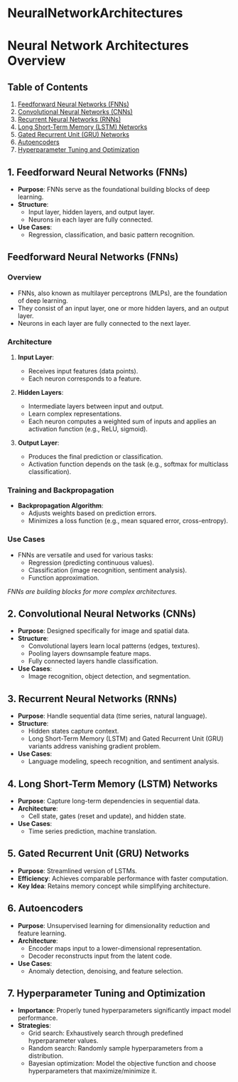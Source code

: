 # NeuralNetworkArchitectures

# Neural Network Architectures Overview

## Table of Contents

1. [Feedforward Neural Networks (FNNs)](#feedforward-neural-networks-fnns)
2. [Convolutional Neural Networks (CNNs)](#convolutional-neural-networks-cnns)
3. [Recurrent Neural Networks (RNNs)](#recurrent-neural-networks-rnns)
4. [Long Short-Term Memory (LSTM) Networks](#long-short-term-memory-lstm-networks)
5. [Gated Recurrent Unit (GRU) Networks](#gated-recurrent-unit-gru-networks)
6. [Autoencoders](#autoencoders)
7. [Hyperparameter Tuning and Optimization](#hyperparameter-tuning-and-optimization)

## 1. Feedforward Neural Networks (FNNs)

- **Purpose**: FNNs serve as the foundational building blocks of deep learning.
- **Structure**:
    - Input layer, hidden layers, and output layer.
    - Neurons in each layer are fully connected.
- **Use Cases**:
    - Regression, classification, and basic pattern recognition.
 
## **Feedforward Neural Networks (FNNs)**

### **Overview**
- FNNs, also known as multilayer perceptrons (MLPs), are the foundation of deep learning.
- They consist of an input layer, one or more hidden layers, and an output layer.
- Neurons in each layer are fully connected to the next layer.

### **Architecture**
1. **Input Layer**:
   - Receives input features (data points).
   - Each neuron corresponds to a feature.

2. **Hidden Layers**:
   - Intermediate layers between input and output.
   - Learn complex representations.
   - Each neuron computes a weighted sum of inputs and applies an activation function (e.g., ReLU, sigmoid).

3. **Output Layer**:
   - Produces the final prediction or classification.
   - Activation function depends on the task (e.g., softmax for multiclass classification).

### **Training and Backpropagation**
- **Backpropagation Algorithm**:
   - Adjusts weights based on prediction errors.
   - Minimizes a loss function (e.g., mean squared error, cross-entropy).

### **Use Cases**
- FNNs are versatile and used for various tasks:
   - Regression (predicting continuous values).
   - Classification (image recognition, sentiment analysis).
   - Function approximation.

*FNNs are building blocks for more complex architectures.*

## 2. Convolutional Neural Networks (CNNs)

- **Purpose**: Designed specifically for image and spatial data.
- **Structure**:
    - Convolutional layers learn local patterns (edges, textures).
    - Pooling layers downsample feature maps.
    - Fully connected layers handle classification.
- **Use Cases**:
    - Image recognition, object detection, and segmentation.

## 3. Recurrent Neural Networks (RNNs)

- **Purpose**: Handle sequential data (time series, natural language).
- **Structure**:
    - Hidden states capture context.
    - Long Short-Term Memory (LSTM) and Gated Recurrent Unit (GRU) variants address vanishing gradient problem.
- **Use Cases**:
    - Language modeling, speech recognition, and sentiment analysis.

## 4. Long Short-Term Memory (LSTM) Networks

- **Purpose**: Capture long-term dependencies in sequential data.
- **Architecture**:
    - Cell state, gates (reset and update), and hidden state.
- **Use Cases**:
    - Time series prediction, machine translation.

## 5. Gated Recurrent Unit (GRU) Networks

- **Purpose**: Streamlined version of LSTMs.
- **Efficiency**: Achieves comparable performance with faster computation.
- **Key Idea**: Retains memory concept while simplifying architecture.

## 6. Autoencoders

- **Purpose**: Unsupervised learning for dimensionality reduction and feature learning.
- **Architecture**:
    - Encoder maps input to a lower-dimensional representation.
    - Decoder reconstructs input from the latent code.
- **Use Cases**:
    - Anomaly detection, denoising, and feature selection.

## 7. Hyperparameter Tuning and Optimization

- **Importance**: Properly tuned hyperparameters significantly impact model performance.
- **Strategies**:
    - Grid search: Exhaustively search through predefined hyperparameter values.
    - Random search: Randomly sample hyperparameters from a distribution.
    - Bayesian optimization: Model the objective function and choose hyperparameters that maximize/minimize it.

